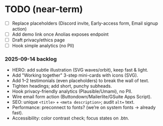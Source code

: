 ﻿# TODO (near-term)
- [ ] Replace placeholders (Discord invite, Early-access form, Email signup action)
- [ ] Add demo link once Anolias exposes endpoint
- [ ] Draft privacy/ethics page
- [ ] Hook simple analytics (no PII)

### 2025-09-14 backlog
- HERO: add subtle illustration (SVG waves/orbit), keep fast & light.
- Add "Working together" 3-step mini-cards with icons (SVG).
- Add 1–2 testimonials (even placeholders) to break the wall of text.
- Tighten headings; add short, punchy subheads.
- Hook privacy-friendly analytics (Plausible/Umami), no PII.
- Wire email form action (Buttondown/Mailerlite/GSuite Apps Script).
- SEO: unique `<title>` + `<meta description>`; audit `alt=` text.
- Performance: preconnect to fonts? (we’re on system fonts → already fast).
- Accessibility: color contrast check; focus states on .btn.
